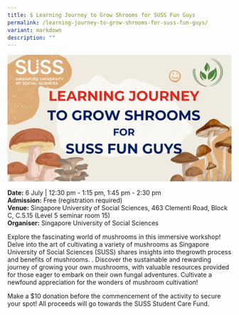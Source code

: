 ```yaml
---
title: $ Learning Journey to Grow Shrooms for SUSS Fun Guys
permalink: /learning-journey-to-grow-shrooms-for-suss-fun-guys/
variant: markdown
description: ""
---
```

![Learning Journey to Grow Shrooms](/images/Workshop%20&amp;%20Talks/Learning_Journey_to_Grow_Shrooms_for_SUSS_Fun_Guys.png)

**Date:** 6 July | 12:30 pm - 1:15 pm,&nbsp;1:45 pm - 2:30 pm<br>
**Admission:** Free (registration required) <br>
**Venue:** Singapore University of Social Sciences, 463 Clementi Road, Block C, C.5.15 (Level 5 seminar room 15)<br>
**Organiser:** Singapore University of Social Sciences

Explore the fascinating world of mushrooms in this immersive workshop! Delve into the art of cultivating a variety of mushrooms as Singapore University of Social Sciences (SUSS) shares insights into thegrowth process and benefits of mushrooms. . Discover the sustainable and rewarding journey of growing your own mushrooms, with valuable resources provided for those eager to embark on their own fungal adventures. Cultivate a newfound appreciation for the wonders of mushroom cultivation!&nbsp;

Make a $10 donation before the commencement of the activity to secure your spot! All proceeds will go towards the SUSS Student Care Fund.

<a class="btn-link" target="_blank" href="https://www.eventbrite.sg/e/seed-to-savour-our-susstainability-journey-tickets-881744661017">
	<img src="/images/gogreensg_website-32.png">
</a>

<style>
	.btn-link {
		display: none;
	}
	a.btn-link[target="_blank"]:after {
	display: none;
}
	.btn-link > img {
		width: 100%;
	}
</style>